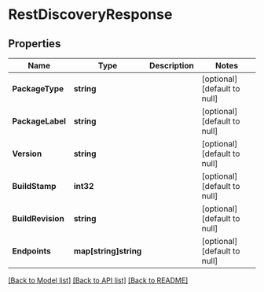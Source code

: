 # RestDiscoveryResponse

## Properties
Name | Type | Description | Notes
------------ | ------------- | ------------- | -------------
**PackageType** | **string** |  | [optional] [default to null]
**PackageLabel** | **string** |  | [optional] [default to null]
**Version** | **string** |  | [optional] [default to null]
**BuildStamp** | **int32** |  | [optional] [default to null]
**BuildRevision** | **string** |  | [optional] [default to null]
**Endpoints** | **map[string]string** |  | [optional] [default to null]

[[Back to Model list]](../../README.md#documentation-for-models) [[Back to API list]](../../README.md#documentation-for-api-endpoints) [[Back to README]](../../README.md)


